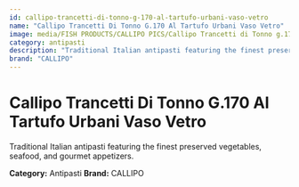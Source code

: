 ```yaml
---
id: callipo-trancetti-di-tonno-g-170-al-tartufo-urbani-vaso-vetro
name: "Callipo Trancetti Di Tonno G.170 Al Tartufo Urbani Vaso Vetro"
image: media/FISH PRODUCTS/CALLIPO PICS/Callipo Trancetti di Tonno g.170 al Tartufo Urbani vaso vetro.jpg
category: antipasti
description: "Traditional Italian antipasti featuring the finest preserved vegetables, seafood, and gourmet appetizers."
brand: "CALLIPO"
---
```


# Callipo Trancetti Di Tonno G.170 Al Tartufo Urbani Vaso Vetro

Traditional Italian antipasti featuring the finest preserved vegetables, seafood, and gourmet appetizers.

**Category:** Antipasti
**Brand:** CALLIPO
